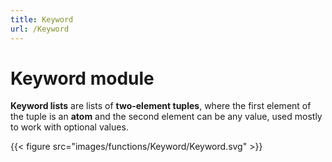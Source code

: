 ```yaml
---
title: Keyword
url: /Keyword
---
```


# Keyword module

**Keyword lists** are lists of **two-element tuples**, where the first element of the tuple is an **atom** and the second element can be any value, used mostly to work with optional values.

{{< figure src="images/functions/Keyword/Keyword.svg" >}}

